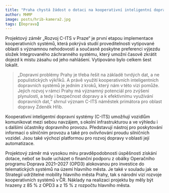 ```yaml
---
title: "Praha chystá žádost o dotaci na kooperativní inteligentní dopravní systémy"
author: MHMP
image: posts/hrib-kamera2.jpg
tags: [Doprava]
---
```


Projektový záměr „Rozvoj C-ITS v Praze“ je první etapou implementace kooperativních systémů, která pokrývá studií proveditelnosti vytipované oblasti s významnou nehodovostí a současně poskytne preferenci výjezdu složek Integrovaného záchranného systému, který umožní časově zkrátit dojezd k místu zásahu od jeho nahlášení. Vytipováno bylo celkem šest lokalit. 

> „Dopravní problémy Prahy je třeba řešit na základě tvrdých dat, a ne populistických výkřiků. A právě využití kooperativních inteligentních dopravních systémů je jedním z kroků, který nám v této vizi pomůže. Jejich rozvoj v rámci Prahy má významný potenciál pro zvýšení plynulosti, a tedy i bezpečnost dopravy a k efektivnímu využívání dopravních dat,“ shrnul význam C-ITS náměstek primátora pro oblast dopravy Zdeněk Hřib. 

Kooperativní inteligentní dopravní systémy (C-ITS) umožňují vozidlům komunikovat mezi sebou navzájem, s okolní infrastrukturou a ve výhledu i s dalšími účastníky dopravního provozu. Představují nástroj pro poskytování informací o silničním provozu a také pro ovlivňování proudu silničních vozidel. Jsou také výchozí platformou pro rozvoj dopravy v oblasti její automatizace. 

Projektový záměr má vysokou míru pravděpodobnosti úspěšnosti získání dotace, neboť se bude ucházet o finanční podporu z obálky Operačního programu Doprava 2021–2027 (OPD3) alokovanou pro investice do telematických systémů na území hlavního města. Je také v souladu jak se Strategií udržitelné mobility hlavního města Prahy, tak s národní vizí rozvoje kooperativních systémů v ČR. Náklady na realizaci projektu by měly být hrazeny z 85 % z OPD3 a z 15 % z rozpočtu hlavního města.
